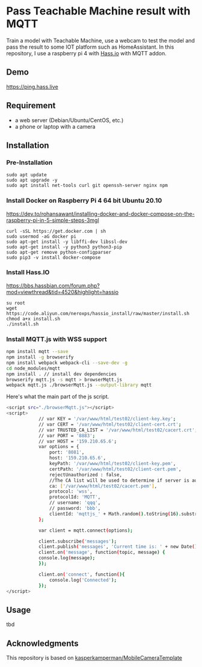 # Pass Teachable Machine result with MQTT

Train a model with Teachable Machine, use a webcam to test the model and pass the result to some IOT platform such as HomeAssistant.
In this repository, I use a raspberry pi 4 with [Hass.io](https://www.home-assistant.io/hassio/) with MQTT addon.

## Demo

<https://ping.hass.live>

## Requirement

- a web server (Debian/Ubuntu/CentOS, etc.)
- a phone or laptop with a camera

## Installation

### Pre-Installation

```
sudo apt update
sudo apt upgrade -y
sudo apt install net-tools curl git openssh-server nginx npm
```

### Install Docker on Raspberry Pi 4 64 bit Ubuntu 20.10
<https://dev.to/rohansawant/installing-docker-and-docker-compose-on-the-raspberry-pi-in-5-simple-steps-3mgl>
```
curl -sSL https://get.docker.com | sh
sudo usermod -aG docker pi
sudo apt-get install -y libffi-dev libssl-dev
sudo apt-get install -y python3 python3-pip
sudo apt-get remove python-configparser
sudo pip3 -v install docker-compose
```

### Install Hass.IO
<https://bbs.hassbian.com/forum.php?mod=viewthread&tid=4520&highlight=hassio>
```
su root
wget https://code.aliyun.com/neroxps/hassio_install/raw/master/install.sh
chmod a+x install.sh
./install.sh
```

### Install MQTT.js with WSS support

``` bash
npm install mqtt --save
npm install -g browserify
npm install webpack webpack-cli --save-dev -g
cd node_modules/mqtt
npm install . // install dev dependencies
browserify mqtt.js -s mqtt > browserMqtt.js
webpack mqtt.js ./browserMqtt.js --output-library mqtt
```

Here's what the main part of the js script.

``` bash
<script src="./browserMqtt.js"></script>
<script>
            // var KEY = '/var/www/html/test02/client-key.key';
            // var CERT = '/var/www/html/test02/client-cert.crt';
            // var TRUSTED_CA_LIST = '/var/www/html/test02/cacert.crt';
            // var PORT = '8883';
            // var HOST = '159.210.65.6';
            var options = {
                port: '8081',
                host: '159.210.65.6',
                keyPath: '/var/www/html/test02/client-key.pem',
                certPath: '/var/www/html/test02/client-cert.pem',
                rejectUnauthorized : false,
                //The CA list will be used to determine if server is authorized
                ca: ['/var/www/html/test02/cacert.pem'],
                protocol: 'wss',
                protocolId: 'MQTT',
                // username: 'qqq',
                // password: 'bbb',
                clientId: 'mqttjs_' + Math.random().toString(16).substr(2, 8)
            };

            var client = mqtt.connect(options);

            client.subscribe('messages');
            client.publish('messages', 'Current time is: ' + new Date());
            client.on('message', function(topic, message) {
            console.log(message);
            });

            client.on('connect', function(){
                console.log('Connected');
            });
</script>
```

## Usage

tbd

## Acknowledgments

This repository is based on [kasperkamperman/MobileCameraTemplate](https://github.com/kasperkamperman/MobileCameraTemplate)
